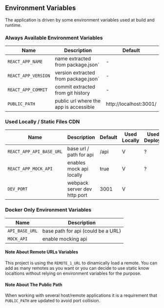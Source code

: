 ## Environment Variables

The application is driven by some environment variables used at build and runtime.


### Always Available Environment Variables

| Name | Description | Default |
|---|---|---|
| `REACT_APP_NAME` | name extracted from package.json` | - |
| `REACT_APP_VERSION` | version extracted from package.json` | - |
| `REACT_APP_COMMIT` | commit extracted from git history | - |
| `PUBLIC_PATH` | public url where the app is accessible | http://localhost:3001/ |

### Used Locally / Static Files CDN

| Name | Description | Default | Used Locally | Used In A Deployment
|---|---|---|---|---|
| `REACT_APP_API_BASE_URL` | base url / path for api | /api | V | ? |
| `REACT_APP_MOCK_API` |  enables mock api locally | true | V | ? |
| `DEV_PORT` | webpack server dev http port | 3001 | V |   |

### Docker Only Environment Variables

| Name | Description |
|---|---|
| `API_BASE_URL` | base path for api (could be a URL) |
| `MOCK_API` | enable mocking api |

#### Note About Remote URLs Variables

This project is using the `REMOTE_1_URL` to dinamically load a remote. You can add as many remotes as you want or you can decide to use static know localtions without relying on environment variables for the purpose.

#### Note About The Public Path

When working with several host/remote applications it is a requirement that
`PUBLIC_PATH` are updated to avoid port collision.
